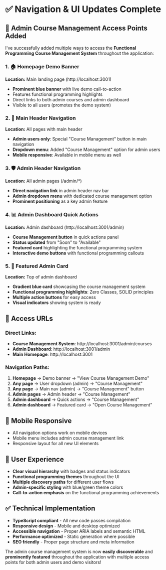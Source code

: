 # ✅ Navigation & UI Updates Complete

## 🎯 Admin Course Management Access Points Added

I've successfully added multiple ways to access the **Functional Programming
Course Management System** throughout the application:

### 1. 🏠 **Homepage Demo Banner**

**Location:** Main landing page (http://localhost:3001)

- **Prominent blue banner** with live demo call-to-action
- Features functional programming highlights
- Direct links to both admin courses and admin dashboard
- Visible to all users (promotes the demo system)

### 2. 🔗 **Main Header Navigation**

**Location:** All pages with main header

- **Admin users only**: Special "Course Management" button in main navigation
- **Dropdown menu**: Added "Course Management" option for admin users
- **Mobile responsive**: Available in mobile menu as well

### 3. 🛡️ **Admin Header Navigation**

**Location:** All admin pages (/admin/\*)

- **Direct navigation link** in admin header nav bar
- **Admin dropdown menu** with dedicated course management option
- **Prominent positioning** as a key admin feature

### 4. 📊 **Admin Dashboard Quick Actions**

**Location:** Admin dashboard (http://localhost:3001/admin)

- **Course Management button** in quick actions panel
- **Status updated** from "Soon" to "Available"
- **Featured card** highlighting the functional programming system
- **Interactive demo buttons** with functional programming callouts

### 5. 🎨 **Featured Admin Card**

**Location:** Top of admin dashboard

- **Gradient blue card** showcasing the course management system
- **Functional programming highlights**: Zero Classes, SOLID principles
- **Multiple action buttons** for easy access
- **Visual indicators** showing system is ready

## 🚀 **Access URLs**

### Direct Links:

- **Course Management System**: http://localhost:3001/admin/courses
- **Admin Dashboard**: http://localhost:3001/admin
- **Main Homepage**: http://localhost:3001

### Navigation Paths:

1. **Homepage** → Demo banner → "View Course Management Demo"
2. **Any page** → User dropdown (admin) → "Course Management"
3. **Any page** → Main nav (admin) → "Course Management" button
4. **Admin pages** → Admin header → "Course Management"
5. **Admin dashboard** → Quick actions → "Course Management"
6. **Admin dashboard** → Featured card → "Open Course Management"

## 📱 **Mobile Responsive**

- All navigation options work on mobile devices
- Mobile menu includes admin course management link
- Responsive layout for all new UI elements

## 🎯 **User Experience**

- **Clear visual hierarchy** with badges and status indicators
- **Functional programming themes** throughout the UI
- **Multiple discovery paths** for different user flows
- **Admin-specific styling** with blue/green theme colors
- **Call-to-action emphasis** on the functional programming achievements

## ✅ **Technical Implementation**

- **TypeScript compliant** - All new code passes compilation
- **Responsive design** - Mobile and desktop optimized
- **Accessible navigation** - Proper ARIA labels and semantic HTML
- **Performance optimized** - Static generation where possible
- **SEO friendly** - Proper page structure and meta information

The admin course management system is now **easily discoverable** and
**prominently featured** throughout the application with multiple access points
for both admin users and demo visitors!

